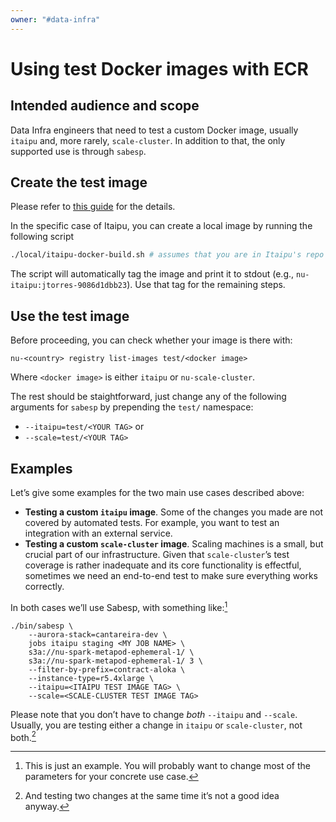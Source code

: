 ```yaml
---
owner: "#data-infra"
---
```


# Using test Docker images with ECR

## Intended audience and scope

Data Infra engineers that need to test a custom Docker image, usually
`itaipu` and, more rarely, `scale-cluster`. In addition to that, the
only supported use is through `sabesp`.

## Create the test image

Please refer to [this guide][1] for the details.

In the specific case of Itaipu, you can create a local image by running
the following script

```bash
./local/itaipu-docker-build.sh # assumes that you are in Itaipu's repo root dir
```

The script will automatically tag the image and print it to stdout (e.g.,
`nu-itaipu:jtorres-9086d1dbb23`). Use that tag for the remaining steps.

## Use the test image

Before proceeding, you can check whether your image is there with:

```
nu-<country> registry list-images test/<docker image>
```

Where `<docker image>` is either `itaipu` or `nu-scale-cluster`.

The rest should be staightforward, just change any of the following
arguments for `sabesp` by prepending the `test/` namespace:
  * `--itaipu=test/<YOUR TAG>` or
  * `--scale=test/<YOUR TAG>`

## Examples

Let’s give some examples for the two main use cases described above:
  * **Testing a custom `itaipu` image**. Some of the changes you made
    are not covered by automated tests. For example, you want to test
    an integration with an external service.
  * **Testing a custom `scale-cluster` image**. Scaling machines is a
    small, but crucial part of our infrastructure. Given that
    `scale-cluster`’s test coverage is rather inadequate and its core
    functionality is effectful, sometimes we need an end-to-end test
    to make sure everything works correctly.

In both cases we’ll use Sabesp, with something like:[^1]

```
./bin/sabesp \
    --aurora-stack=cantareira-dev \
    jobs itaipu staging <MY JOB NAME> \
    s3a://nu-spark-metapod-ephemeral-1/ \
    s3a://nu-spark-metapod-ephemeral-1/ 3 \
    --filter-by-prefix=contract-aloka \
    --instance-type=r5.4xlarge \
    --itaipu=<ITAIPU TEST IMAGE TAG> \
    --scale=<SCALE-CLUSTER TEST IMAGE TAG>
```

Please note that you don’t have to change _both_ `--itaipu` and
`--scale`. Usually, you are testing either a change in `itaipu` or
`scale-cluster`, not both.[^2]


[1]: https://playbooks.nubank.com.br/cicd/ecr/push-test-images-to-ecr/

[^1]: This is just an example. You will probably want to change most
    of the parameters for your concrete use case.

[^2]: And testing two changes at the same time it’s not a good idea
    anyway.

